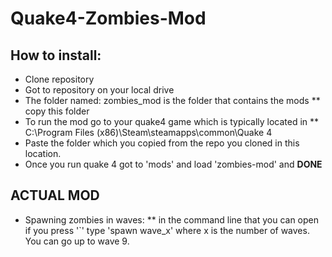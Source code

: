 # Quake4-Zombies-Mod
## **How to install:**
* Clone repository
* Got to repository on your local drive
* The folder named: zombies_mod is the folder that contains the mods
** copy this folder
* To run the mod go to your quake4 game which is typically located in
** C:\Program Files (x86)\Steam\steamapps\common\Quake 4
* Paste the folder which you copied from the repo you cloned in this location.
* Once you run quake 4 got to 'mods' and load 'zombies-mod' and **DONE**

## ACTUAL MOD
* Spawning zombies in waves:
 ** in the command line that you can open if you press '`' type 'spawn wave_x' where x is the number of waves. You can go up to wave 9.
